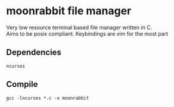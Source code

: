 # moonrabbit file manager
Very low resource terminal based file manager written in C.  
Aims to be posix compliant.
Keybindings are vim for the most part

## Dependencies  
    ncurses  
    
## Compile      
    gcc -lncurses *.c -o moonrabbit  
    

